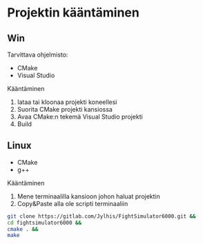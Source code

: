 # Projektin kääntäminen

## Win
Tarvittava ohjelmisto:

- CMake
- Visual Studio

Kääntäminen

1. lataa tai kloonaa projekti koneellesi
2. Suorita CMake projekti kansiossa
3. Avaa CMake:n tekemä Visual Studio projekti
4. Build

## Linux
- CMake
- g++

Kääntäminen

1. Mene terminaalilla kansioon johon haluat projektin
2. Copy&Paste alla ole scripti terminaaliin

```bash
git clone https://gitlab.com/Jylhis/FightSimulator6000.git &&
cd fightsimulator6000 &&
cmake . &&
make
```